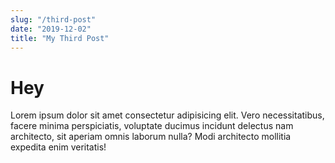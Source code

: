 ```yaml
---
slug: "/third-post"
date: "2019-12-02"
title: "My Third Post"
---
```


# Hey

Lorem ipsum dolor sit amet consectetur adipisicing elit. Vero necessitatibus, facere minima perspiciatis, voluptate ducimus incidunt delectus nam architecto, sit aperiam omnis laborum nulla? Modi architecto mollitia expedita enim veritatis!